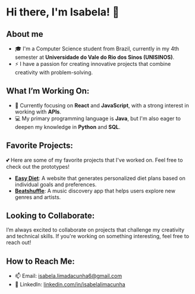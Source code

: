 


# Hi there, I'm **Isabela**! 👋

## About me

- 🎓 I'm a Computer Science student from Brazil, currently in my 4th semester at **Universidade do Vale do Rio dos Sinos (UNISINOS)**.
- ⚡ I have a passion for creating innovative projects that combine creativity with problem-solving.

## What I’m Working On:
- 🌱 Currently focusing on **React** and **JavaScript**, with a strong interest in working with **APIs**.
- 💻 My primary programming language is **Java**, but I'm also eager to deepen my knowledge in **Python** and **SQL**.

## Favorite Projects:
💕 Here are some of my favorite projects that I've worked on. Feel free to check out the prototypes!

- **[Easy Diet](https://easydiet.vercel.app)**: A website that generates personalized diet plans based on individual goals and preferences.
- **[Beatshuffle](https://beatshuffle.netlify.app)**: A music discovery app that helps users explore new genres and artists.

## Looking to Collaborate:
I’m always excited to collaborate on projects that challenge my creativity and technical skills. If you're working on something interesting, feel free to reach out!

## How to Reach Me:
- 📫 Email: [isabela.limadacunha6@gmail.com](mailto:isabela.limadacunha6@gmail.com)
- 💼 LinkedIn: [linkedin.com/in/isabelalimacunha](https://www.linkedin.com/in/isabelalimacunha/)

